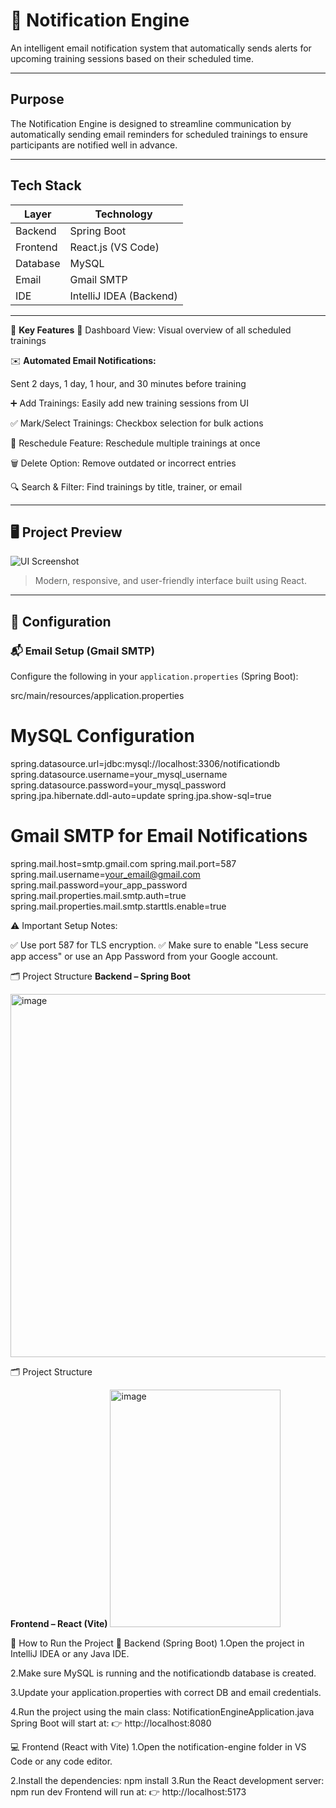 
# 📢 Notification Engine

An intelligent email notification system that automatically sends alerts for upcoming training sessions based on their scheduled time.

---

##  Purpose

The Notification Engine is designed to streamline communication by automatically sending email reminders for scheduled trainings to ensure participants are notified well in advance.

---

##  Tech Stack

| Layer       | Technology       |
|-------------|------------------|
| Backend     | Spring Boot       |
| Frontend    | React.js (VS Code)|
| Database    | MySQL             |
| Email       | Gmail SMTP        |
| IDE         | IntelliJ IDEA (Backend) |

---

🌟 **Key Features**
📅 Dashboard View: Visual overview of all scheduled trainings

✉️ **Automated Email Notifications:**

Sent 2 days, 1 day, 1 hour, and 30 minutes before training

➕ Add Trainings: Easily add new training sessions from UI

✅ Mark/Select Trainings: Checkbox selection for bulk actions

🔄 Reschedule Feature: Reschedule multiple trainings at once

🗑️ Delete Option: Remove outdated or incorrect entries

🔍 Search & Filter: Find trainings by title, trainer, or email

---

## 🖥️ Project Preview

![UI Screenshot](https://github.com/user-attachments/assets/5eccacf9-218c-4f7b-af5c-60982fcf7ac4)


> Modern, responsive, and user-friendly interface built using React.

---

## 🔧 Configuration

### 📬 Email Setup (Gmail SMTP)
Configure the following in your `application.properties` (Spring Boot):

src/main/resources/application.properties
# MySQL Configuration
spring.datasource.url=jdbc:mysql://localhost:3306/notificationdb
spring.datasource.username=your_mysql_username
spring.datasource.password=your_mysql_password
spring.jpa.hibernate.ddl-auto=update
spring.jpa.show-sql=true

# Gmail SMTP for Email Notifications
spring.mail.host=smtp.gmail.com
spring.mail.port=587
spring.mail.username=your_email@gmail.com
spring.mail.password=your_app_password
spring.mail.properties.mail.smtp.auth=true
spring.mail.properties.mail.smtp.starttls.enable=true


⚠️ Important Setup Notes:

✅ Use port 587 for TLS encryption.
✅ Make sure to enable "Less secure app access" or use an App Password from your Google account.

🗂️ Project Structure
**Backend – Spring Boot**

<img width="567" height="581" alt="image" src="https://github.com/user-attachments/assets/8babc57c-3040-4ee0-994f-c58224511d46" />

🗂️ Project Structure

**Frontend – React (Vite)**
<img width="273" height="380" alt="image" src="https://github.com/user-attachments/assets/edcf4e96-7329-4362-aaff-f91a1dbbc677" />


🚀 How to Run the Project
🧩 Backend (Spring Boot)
1.Open the project in IntelliJ IDEA or any Java IDE.

2.Make sure MySQL is running and the notificationdb database is created.

3.Update your application.properties with correct DB and email credentials.

4.Run the project using the main class: NotificationEngineApplication.java
Spring Boot will start at:
👉 http://localhost:8080

💻 Frontend (React with Vite)
1.Open the notification-engine folder in VS Code or any code editor.

2.Install the dependencies: npm install
3.Run the React development server: npm run dev
Frontend will run at:
👉 http://localhost:5173

